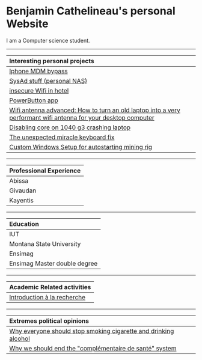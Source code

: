 # Benjamin Cathelineau's personal Website
I am a Computer science student. 

___

|Interesting personal projects|
|:------------------|
|[Iphone MDM bypass](todo.md)|
|[SysAd stuff  (personal NAS)](todo.md)|
|[insecure Wifi in hotel](todo.md)|
|[PowerButton app](todo.md)|
|[Wifi antenna advanced: How to turn an old laptop into a very performant wifi antenna for your desktop computer](personal_projects/wifi_antenna_advanced/wifi_antenna_advanced.md)|
|[Disabling core on 1040 g3 crashing laptop](personal_projects/1040g3_disable_core/1040g3_disable_core.md)|
|[The unexpected miracle keyboard fix](todo.md)|
|[Custom Windows Setup for autostarting mining rig](todo.md)|

___

|Professional Experience|
|:------------------|
|Abissa|
|Givaudan|
|Kayentis|

___

|Education|
|:------------------|
|IUT|
|Montana State University|
|Ensimag|
|Ensimag Master double degree|

___

|Academic Related activities|
|:------------------|
|[Introduction à la recherche](todo.md)|

___

|Extremes political opinions|
|:------------------|
|[Why everyone should stop smoking cigarette and drinking alcohol](todo.md)|
|[Why we should end the "complémentaire de santé" system](todo.md)|